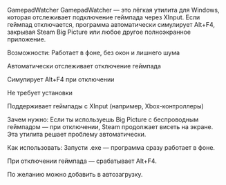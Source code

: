 GamepadWatcher
GamepadWatcher — это лёгкая утилита для Windows, которая отслеживает подключение геймпада через XInput.
Если геймпад отключается, программа автоматически симулирует Alt+F4, закрывая Steam Big Picture или любое другое полноэкранное приложение.

Возможности:
Работает в фоне, без окон и лишнего шума

Автоматически отслеживает отключение геймпада

Симулирует Alt+F4 при отключении

Не требует установки

Поддерживает геймпады с XInput (например, Xbox-контроллеры)

Зачем нужно:
Если ты используешь Big Picture с беспроводным геймпадом — при отключении, Steam продолжает висеть на экране.
Эта утилита решает проблему автоматически.

Как использовать:
Запусти .exe — программа сразу работает в фоне.

При отключении геймпада — срабатывает Alt+F4.

По желанию можно добавить в автозагрузку.
